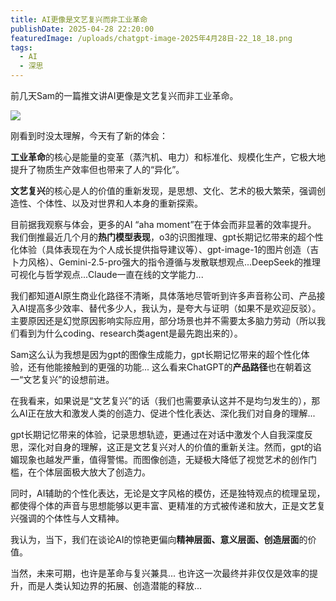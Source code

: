 ```yaml
---
title: AI更像是文艺复兴而非工业革命
publishDate: 2025-04-28 22:20:00
featuredImage: /uploads/chatgpt-image-2025年4月28日-22_18_18.png
tags:
  - AI
  - 深思
---
```

前几天Sam的一篇推文讲AI更像是文艺复兴而非工业革命。

![](/uploads/sam.jpg)

刚看到时没太理解，今天有了新的体会：

**工业革命**的核心是能量的变革（蒸汽机、电力）和标准化、规模化生产，它极大地提升了物质生产效率但也带来了人的“异化”。

**文艺复兴**的核心是人的价值的重新发现，是思想、文化、艺术的极大繁荣，强调创造性、个体性、以及对世界和人本身的重新探索。

目前据我观察与体会，更多的AI “aha moment”在于体会而非显著的效率提升。
我们倒推最近几个月的**热门模型表现**，o3的识图推理、gpt长期记忆带来的超个性化体验（具体表现在为个人成长提供指导建议等）、gpt-image-1的图片创造（吉卜力风格）、Gemini-2.5-pro强大的指令遵循与发散联想观点...DeepSeek的推理可视化与哲学观点...Claude一直在线的文学能力...

我们都知道AI原生商业化路径不清晰，具体落地尽管听到许多声音称公司、产品接入AI提高多少效率、替代多少人，我认为，是夸大与证明（如果不是欢迎反驳）。
主要原因还是幻觉原因影响实际应用，部分场景也并不需要太多脑力劳动（所以我们看到为什么coding、research类agent是最先跑出来的）。

Sam这么认为我想是因为gpt的图像生成能力，gpt长期记忆带来的超个性化体验，还有他能接触到的更强的功能...
这么看来ChatGPT的**产品路径**也在朝着这一“文艺复兴”的设想前进。

在我看来，如果说是“文艺复兴”的话（我们也需要承认这并不是均匀发生的），那么AI正在放大和激发人类的创造力、促进个性化表达、深化我们对自身的理解...

gpt长期记忆带来的体验，记录思想轨迹，更通过在对话中激发个人自我深度反思，深化对自身的理解，这正是文艺复兴对人的价值的重新关注。然而，gpt的谄媚现象也越发严重，值得警惕。而图像创造，无疑极大降低了视觉艺术的创作门槛，在个体层面极大放大了创造力。

同时，AI辅助的个性化表达，无论是文字风格的模仿，还是独特观点的梳理呈现，都使得个体的声音与思想能够以更丰富、更精准的方式被传递和放大，正是文艺复兴强调的个体性与人文精神。

我认为，当下，我们在谈论AI的惊艳更偏向**精神层面、意义层面、创造层面**的价值。

当然，未来可期，也许是革命与复兴兼具...
也许这一次最终并非仅仅是效率的提升，而是人类认知边界的拓展、创造潜能的释放...
